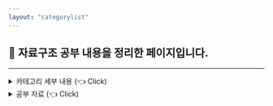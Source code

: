 ```yaml
---
layout: "categorylist"
---
```


## 📝 자료구조 공부 내용을 정리한 페이지입니다.

---

<details class="category-detail">
   <summary class="category-summary"> 카테고리 세부 내용 (👈 Click)</summary>
   <div class="category-content">
      자료구조 공부 내용을 정리한 페이지입니다. 
   </div>
</details>



<details class="category-detail">
   <summary class="category-summary"> 공부 자료 (👈 Click)</summary>
   <div class="category-content">
      <strong>1. 쉽게 배우는 자료구조 with 자바(문병로)</strong>
      <center><img src="../../images/2023-05-10-dataStructure/image-20230617165317733.png"/></center>
   </div>

</details>


